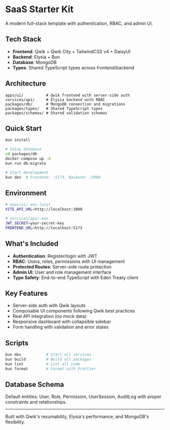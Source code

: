 # SaaS Starter Kit

A modern full-stack template with authentication, RBAC, and admin UI.

## Tech Stack

- **Frontend**: Qwik + Qwik City + TailwindCSS v4 + DaisyUI
- **Backend**: Elysia + Bun
- **Database**: MongoDB
- **Types**: Shared TypeScript types across frontend/backend

## Architecture

```
apps/ui/          # Qwik frontend with server-side auth
services/api/     # Elysia backend with RBAC
packages/db/      # MongoDB connection and migrations
packages/types/   # Shared TypeScript types
packages/schemas/ # Shared validation schemas
```

## Quick Start

```bash
bun install

# Setup database
cd packages/db
docker-compose up -d
bun run db:migrate

# Start development
bun dev  # Frontend: :5173, Backend: :3000
```

## Environment

```bash
# apps/ui/.env.local
VITE_API_URL=http://localhost:3000

# services/api/.env
JWT_SECRET=your-secret-key
FRONTEND_URL=http://localhost:5173
```

## What's Included

- **Authentication**: Register/login with JWT
- **RBAC**: Users, roles, permissions with UI management
- **Protected Routes**: Server-side route protection
- **Admin UI**: User and role management interface
- **Type Safety**: End-to-end TypeScript with Eden Treaty client

## Key Features

- Server-side auth with Qwik layouts
- Composable UI components following Qwik best practices
- Real API integration (no mock data)
- Responsive dashboard with collapsible sidebar
- Form handling with validation and error states

## Scripts

```bash
bun dev           # Start all services
bun build         # Build all packages
bun lint          # Lint all code
bun format        # Format with Prettier
```

## Database Schema

Default entities: User, Role, Permission, UserSession, AuditLog with proper constraints and relationships.

---

Built with Qwik's resumability, Elysia's performance, and MongoDB's flexibility.